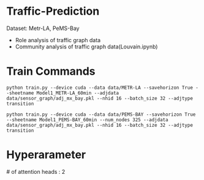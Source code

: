 # Traffic-Prediction
Dataset: Metr-LA, PeMS-Bay

* Role analysis of traffic graph data
* Community analysis of traffic graph data(Louvain.ipynb)


# Train Commands

```python train.py --device cuda --data data/METR-LA --savehorizon True --sheetname Model1_METR-LA_60min --adjdata data/sensor_graph/adj_mx_bay.pkl --nhid 16 --batch_size 32 --adjtype transition```

```python train.py --device cuda --data data/PEMS-BAY --savehorizon True --sheetname Model1_PEMS-BAY_60min --num_nodes 325 --adjdata data/sensor_graph/adj_mx_bay.pkl --nhid 16 --batch_size 32 --adjtype transition```

# Hyperarameter 

\# of attention heads : 2
